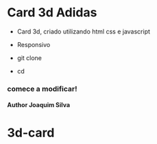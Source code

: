 # Card 3d Adidas

- Card 3d, criado utilizando html css e javascript
- Responsivo


- git clone
- cd 

### comece a modificar!

#### Author Joaquim Silva

# 3d-card
